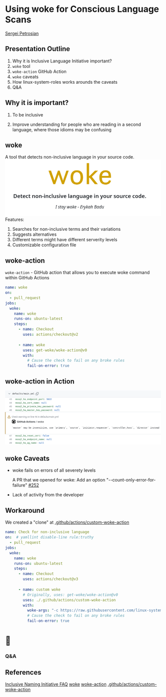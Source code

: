 <!--
theme: gaia
class:
 - invert
headingDivider: 2 
paginate: true
-->

<!--
_class:
 - lead
 - invert
-->
<style>
{
  font-size: 28px
}
</style>

# Using woke for Conscious Language Scans

[Sergei Petrosian](mailto:spetrosi@redhat.com)

<!-- https://spetrosi.github.io/use_woke_devconf2023 -->

<!-- Diversity, Equity, and Inclusion (DEI) is a focus of many organizations today.
It is important for all users and developers to feel comfortable using and contributing to open source projects.
Part of this is Inclusive Language, using words and expressions that are inclusive rather than exclusive. -->

## Presentation Outline

1. Why it is Inclusive Language Initiative important?
2. `woke` tool
3. `woke-action` GitHub Action
4. `woke` caveats
5. How linux-system-roles works arounds the caveats
6. Q&A

<!-- The Linux System Roles project has recently begun using a tool called "woke" as part of our github code checking.
During this presentation you will learn about the "woke" tool, how we are using it in Linux System roles github action checking, the hurdles we faced converting Linux System Roles to have more inclusive language, and ways you can help the "woke" project.  -->

## Why it is important?

<!-- The software industry sometimes uses certain words that may carry a great deal of emotional and historical baggage.
If software is truly meant to be inclusive and a place where anyone can participate, it must be welcoming to all.
If words or phrases convey secondary unintended meanings to our audience, we are potentially limiting participation in our projects.

To avoid unintended connotations that some common words and phrases have, we can use more precise words.
Not only does this eliminate the hurt caused by those connotations, it also improves understanding, particularly for people who are reading in a second language, where those idioms may be confusing. -->

1. To be inclusive

2. Improve understanding for people who are reading in a second language, where those idioms may be confusing

## woke

A tool that detects non-inclusive language in your source code.
![bg right:40% contain](img/woke_main.png)
Features:
1. Searches for non-inclusive terms and their variations
2. Suggests alternatives
3. Different terms might have different serverity levels
4. Customizable configuration file

## woke-action

`woke-action` - GitHub action that allows you to execute woke command within GitHub Actions

```yaml
name: woke
on:
  - pull_request
jobs:
  woke:
    name: woke
    runs-on: ubuntu-latest
    steps:
      - name: Checkout
        uses: actions/checkout@v2

      - name: woke
        uses: get-woke/woke-action@v0
        with:
          # Cause the check to fail on any broke rules
          fail-on-error: true
```

## woke-action in Action

![](img/check_example.png)

## woke Caveats


- woke fails on errors of all severety levels

  A PR that we opened for woke:
  Add an option "--count-only-error-for-failure" [#252](https://github.com/get-woke/woke/pull/252)

- Lack of activity from the developer

## Workaround

We created a "clone" at [.github/actions/custom-woke-action](https://github.com/linux-system-roles/mssql/tree/main/.github/actions/custom-woke-action)

```yaml
name: Check for non-inclusive language
on:  # yamllint disable-line rule:truthy
  - pull_request
jobs:
  woke:
    name: woke
    runs-on: ubuntu-latest
    steps:
      - name: Checkout
        uses: actions/checkout@v3

      - name: custom woke
        # Originally, uses: get-woke/woke-action@v0
        uses: ./.github/actions/custom-woke-action
        with:
          woke-args: "-c https://raw.githubusercontent.com/linux-system-roles/tox-lsr/main/src/tox_lsr/config_files/woke.yml --count-only-error-for-failure"
          # Cause the check to fail on any broke rules
          fail-on-error: true
```

# 🎉
<!--
_class:
 - lead
 - invert
-->
### Q&A

## References

[Inclusive Naming Initiative FAQ](https://inclusivenaming.org/faqs/)
[woke](https://github.com/get-woke/woke)
[woke-action](https://github.com/get-woke/woke-action)
[.github/actions/custom-woke-action](https://github.com/linux-system-roles/mssql/tree/main/.github/actions/custom-woke-action)
